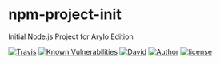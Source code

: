 # npm-project-init

Initial Node.js Project for Arylo Edition

[![Travis][TRAVIS_URL]][TRAVIS_HREF]
[![Known Vulnerabilities][SNYK_URL]][SNYK_HREF]
[![David][DAVID_URL]][DAVID_HREF]
[![Author][AUTHOR_URL]][AUTHOR_HREF]
[![license][LICENSE_URL]][LICENSE_HREF]

[TRAVIS_URL]: https://img.shields.io/travis/Arylo/npm-project-init.svg?style=flat-square&logo=travis
[TRAVIS_HREF]: https://travis-ci.org/Arylo/npm-project-init
[SNYK_URL]: https://snyk.io/test/github/Arylo/npm-project-init/badge.svg?style=flat-square
[SNYK_HREF]: https://snyk.io/test/github/Arylo/npm-project-init
[DAVID_URL]: https://img.shields.io/david/Arylo/npm-project-init.svg?style=flat-square
[DAVID_HREF]: https://github.com/Arylo/npm-project-init
[AUTHOR_URL]: https://img.shields.io/badge/Author-AryloYeung-blue.svg?style=flat-square&maxAge=7200
[AUTHOR_HREF]: https://github.com/arylo
[LICENSE_URL]: https://img.shields.io/github/license/Arylo/npm-project-init.svg?style=flat-square&maxAge=7200
[LICENSE_HREF]: https://opensource.org/licenses/MIT